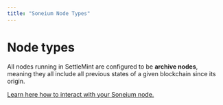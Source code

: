 ```yaml
---
title: "Soneium Node Types"
---
```


# Node types

All nodes running in SettleMint are configured to be **archive nodes**, meaning they all include all previous states of a given blockchain since its origin.

[Learn here how to interact with your Soneium node.](3_soneium-connect-to-a-node.md)
